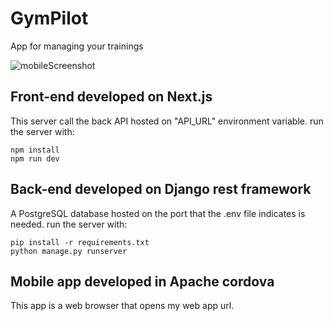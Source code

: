 # GymPilot
App for managing your trainings

![mobileScreenshot](https://github.com/DanielinR/GymPilot/assets/60990208/61f46aca-eace-4108-81d4-a79487beb66c)


## Front-end developed on Next.js
This server call the back API hosted on "API_URL" environment variable.
run the server with:
```
npm install
npm run dev
```

## Back-end developed on Django rest framework
A PostgreSQL database hosted on the port that the .env file indicates is needed.
run the server with:
```
pip install -r requirements.txt
python manage.py runserver
```

## Mobile app developed in Apache cordova
This app is a web browser that opens my web app url.
